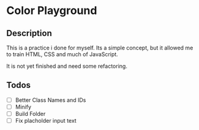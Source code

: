 # Color Playground

## Description
This is a practice i done for myself. Its a simple concept, but it allowed me to train HTML, CSS and much of JavaScript.

It is not yet finished and need some refactoring.

## Todos
- [ ] Better Class Names and IDs
- [ ] Minify
- [ ] Build Folder
- [ ] Fix placholder input text